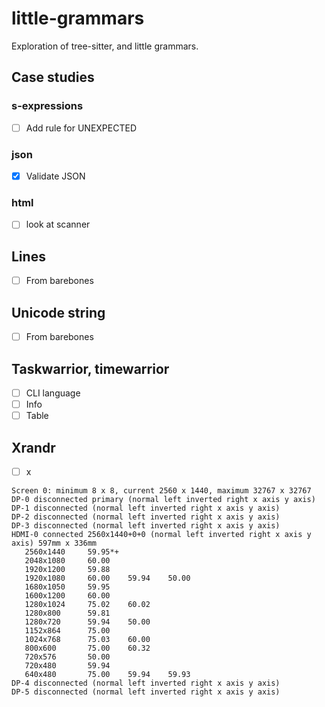 # little-grammars

Exploration of tree-sitter, and little grammars.

## Case studies

### s-expressions

- [ ] Add rule for UNEXPECTED

### json

- [x] Validate JSON

### html

- [ ] look at scanner

## Lines

- [ ] From barebones

## Unicode string

- [ ] From barebones

## Taskwarrior, timewarrior

- [ ] CLI language
- [ ] Info
- [ ] Table

## Xrandr

- [ ] x

```
Screen 0: minimum 8 x 8, current 2560 x 1440, maximum 32767 x 32767
DP-0 disconnected primary (normal left inverted right x axis y axis)
DP-1 disconnected (normal left inverted right x axis y axis)
DP-2 disconnected (normal left inverted right x axis y axis)
DP-3 disconnected (normal left inverted right x axis y axis)
HDMI-0 connected 2560x1440+0+0 (normal left inverted right x axis y axis) 597mm x 336mm
   2560x1440     59.95*+
   2048x1080     60.00  
   1920x1200     59.88  
   1920x1080     60.00    59.94    50.00  
   1680x1050     59.95  
   1600x1200     60.00  
   1280x1024     75.02    60.02  
   1280x800      59.81  
   1280x720      59.94    50.00  
   1152x864      75.00  
   1024x768      75.03    60.00  
   800x600       75.00    60.32  
   720x576       50.00  
   720x480       59.94  
   640x480       75.00    59.94    59.93  
DP-4 disconnected (normal left inverted right x axis y axis)
DP-5 disconnected (normal left inverted right x axis y axis)
```
